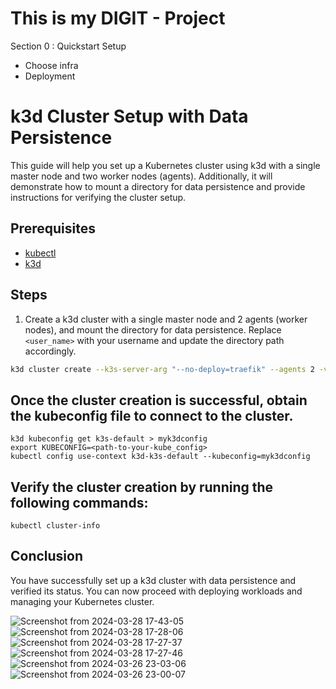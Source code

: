 # This is my DIGIT - Project
Section 0 : Quickstart Setup 
  * Choose infra
  * Deployment 
# k3d Cluster Setup with Data Persistence

This guide will help you set up a Kubernetes cluster using k3d with a single master node and two worker nodes (agents). Additionally, it will demonstrate how to mount a directory for data persistence and provide instructions for verifying the cluster setup.

## Prerequisites
- [kubectl](https://kubernetes.io/docs/tasks/tools/install-kubectl/)
- [k3d](https://k3d.io/#installation)

## Steps

1. Create a k3d cluster with a single master node and 2 agents (worker nodes), and mount the directory for data persistence. Replace `<user_name>` with your username and update the directory path accordingly.

```bash
k3d cluster create --k3s-server-arg "--no-deploy=traefik" --agents 2 -v "/home/<user_name>/kube:/kube@agent[0,1]" -v "/home/<user_name>/kube:/kube@server[0]" --port "80:80@loadbalancer"
```

## Once the cluster creation is successful, obtain the kubeconfig file to connect to the cluster.
```
k3d kubeconfig get k3s-default > myk3dconfig
export KUBECONFIG=<path-to-your-kube_config>
kubectl config use-context k3d-k3s-default --kubeconfig=myk3dconfig
 ```
## Verify the cluster creation by running the following commands:

```
kubectl cluster-info
```



## Conclusion
You have successfully set up a k3d cluster with data persistence and verified its status. You can now proceed with deploying workloads and managing your Kubernetes cluster.

![Screenshot from 2024-03-28 17-43-05](https://github.com/BarryByte/DIGIT-DevOps/assets/145528099/a5dac03b-2b1d-4f61-8fe7-6018712f1e07)
![Screenshot from 2024-03-28 17-28-06](https://github.com/BarryByte/DIGIT-DevOps/assets/145528099/138a0f57-1468-4ea5-99b1-330a26a3bcd4)
![Screenshot from 2024-03-28 17-27-37](https://github.com/BarryByte/DIGIT-DevOps/assets/145528099/5d3d0e8c-bb76-4745-a23e-2096f36834ff)
![Screenshot from 2024-03-28 17-27-46](https://github.com/BarryByte/DIGIT-DevOps/assets/145528099/f891afaf-3fe0-43e8-b435-9452f7b7ce0d)
![Screenshot from 2024-03-26 23-03-06](https://github.com/BarryByte/DIGIT-DevOps/assets/145528099/6f256815-f4e6-4ef0-899d-ebd7b23ac461)
![Screenshot from 2024-03-26 23-00-07](https://github.com/BarryByte/DIGIT-DevOps/assets/145528099/a68e1773-e053-4982-b458-6d3c0c2df635)





